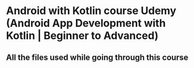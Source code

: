# Android with Kotlin course Udemy (Android App Development with Kotlin | Beginner to Advanced)
## All the files used while going through this course